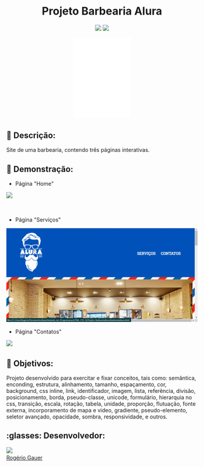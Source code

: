 <h1 align="center">Projeto Barbearia Alura</h1>

<p align="center">
<img src="https://img.shields.io/badge/status-conclu%C3%ADdo-blue">
<img src="https://img.shields.io/badge/vers%C3%A3o-v1.0.0-orange">
</p>

<p align="center"><img src="img/logo-branco.png" width="30%"></p>

## :page_with_curl: Descrição:
Site de uma barbearia, contendo três páginas interativas.

## :mega: Demonstração:
- Página "Home"

<img src="img/vdohome.gif">
<p align="center">
</p>
<br>

- Página "Serviços"

<img src="img/vdoservicos.gif">
<br>

- Página "Contatos"

<img src="img/vdocontatos.gif">
<br>

## :dart: Objetivos:
Projeto desenvolvido para exercitar e fixar conceitos, tais como: semântica, enconding, estrutura, alinhamento, tamanho, espaçamento, cor, background, css inline, link, identificador, imagem, lista, referência, divisão, posicionamento, borda, pseudo-classe, unicode, formulário, hierarquia no css, transição, escala, rotação, tabela, unidade, proporção, flutuação, fonte externa, incorporamento de mapa e video, gradiente, pseudo-elemento, seletor avançado, opacidade, sombra, responsividade, e outros.   

## :glasses: Desenvolvedor:
[<img src="https://avatars.githubusercontent.com/u/96431522?v=4" width=115><br>Rogério Gauer](https://github.com/rogeriogauer)